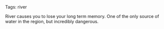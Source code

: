 Tags: river

River causes you to lose your long term memory. One of the only source of water in the region, but incredibly dangerous.